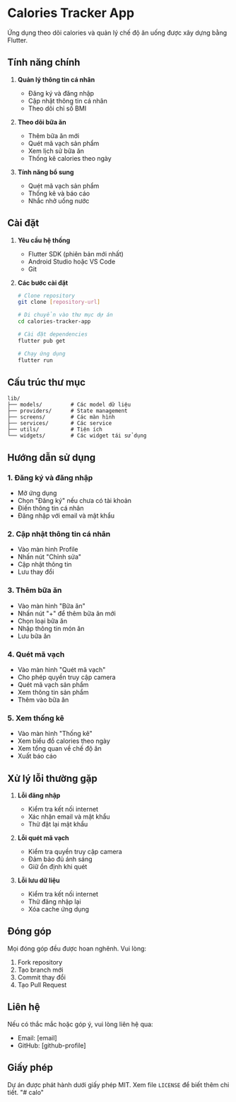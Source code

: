# Calories Tracker App

Ứng dụng theo dõi calories và quản lý chế độ ăn uống được xây dựng bằng Flutter.

## Tính năng chính

1. **Quản lý thông tin cá nhân**
   - Đăng ký và đăng nhập
   - Cập nhật thông tin cá nhân
   - Theo dõi chỉ số BMI

2. **Theo dõi bữa ăn**
   - Thêm bữa ăn mới
   - Quét mã vạch sản phẩm
   - Xem lịch sử bữa ăn
   - Thống kê calories theo ngày

3. **Tính năng bổ sung**
   - Quét mã vạch sản phẩm
   - Thống kê và báo cáo
   - Nhắc nhở uống nước

## Cài đặt

1. **Yêu cầu hệ thống**
   - Flutter SDK (phiên bản mới nhất)
   - Android Studio hoặc VS Code
   - Git

2. **Các bước cài đặt**
   ```bash
   # Clone repository
   git clone [repository-url]

   # Di chuyển vào thư mục dự án
   cd calories-tracker-app

   # Cài đặt dependencies
   flutter pub get

   # Chạy ứng dụng
   flutter run
   ```

## Cấu trúc thư mục

```
lib/
├── models/         # Các model dữ liệu
├── providers/      # State management
├── screens/        # Các màn hình
├── services/       # Các service
├── utils/          # Tiện ích
└── widgets/        # Các widget tái sử dụng
```

## Hướng dẫn sử dụng

### 1. Đăng ký và đăng nhập
- Mở ứng dụng
- Chọn "Đăng ký" nếu chưa có tài khoản
- Điền thông tin cá nhân
- Đăng nhập với email và mật khẩu

### 2. Cập nhật thông tin cá nhân
- Vào màn hình Profile
- Nhấn nút "Chỉnh sửa"
- Cập nhật thông tin
- Lưu thay đổi

### 3. Thêm bữa ăn
- Vào màn hình "Bữa ăn"
- Nhấn nút "+" để thêm bữa ăn mới
- Chọn loại bữa ăn
- Nhập thông tin món ăn
- Lưu bữa ăn

### 4. Quét mã vạch
- Vào màn hình "Quét mã vạch"
- Cho phép quyền truy cập camera
- Quét mã vạch sản phẩm
- Xem thông tin sản phẩm
- Thêm vào bữa ăn

### 5. Xem thống kê
- Vào màn hình "Thống kê"
- Xem biểu đồ calories theo ngày
- Xem tổng quan về chế độ ăn
- Xuất báo cáo

## Xử lý lỗi thường gặp

1. **Lỗi đăng nhập**
   - Kiểm tra kết nối internet
   - Xác nhận email và mật khẩu
   - Thử đặt lại mật khẩu

2. **Lỗi quét mã vạch**
   - Kiểm tra quyền truy cập camera
   - Đảm bảo đủ ánh sáng
   - Giữ ổn định khi quét

3. **Lỗi lưu dữ liệu**
   - Kiểm tra kết nối internet
   - Thử đăng nhập lại
   - Xóa cache ứng dụng

## Đóng góp

Mọi đóng góp đều được hoan nghênh. Vui lòng:
1. Fork repository
2. Tạo branch mới
3. Commit thay đổi
4. Tạo Pull Request

## Liên hệ

Nếu có thắc mắc hoặc góp ý, vui lòng liên hệ qua:
- Email: [email]
- GitHub: [github-profile]

## Giấy phép

Dự án được phát hành dưới giấy phép MIT. Xem file `LICENSE` để biết thêm chi tiết.
"# calo" 
